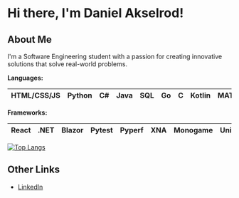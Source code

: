 # Hi there, I'm Daniel Akselrod!

## About Me

I'm a Software Engineering student with a passion for creating innovative solutions that solve real-world problems. 

**Languages:**

| HTML/CSS/JS | Python | C# | Java | SQL | Go | C | Kotlin | MATLAB | Assembly | R |
| --- | --- | --- | --- | --- | --- | --- | --- | --- | --- | --- |

**Frameworks:**

| React | .NET | Blazor | Pytest | Pyperf | XNA | Monogame | Unity | JUnit
| --- | --- | --- | --- | --- | --- | --- | --- |--- |

[![Top Langs](https://github-readme-stats.vercel.app/api/top-langs/?username=<d-akselrod>&layout=compact)](https://github.com/<d-akselrod>)

## Other Links

- [LinkedIn](https://www.linkedin.com/in/daniel-akselrod/)
